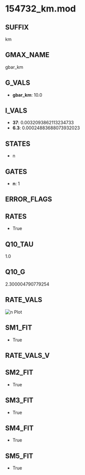 # 154732_km.mod

## SUFFIX

km

## GMAX_NAME

gbar_km

## G_VALS

- **gbar_km**: 10.0

## I_VALS

- **37**: 0.0032093862113234733
- **6.3**: 0.00024883688073932023

## STATES

- n

## GATES

- **n**: 1

## ERROR_FLAGS


## RATES

- True

## Q10_TAU

1.0

## Q10_G

2.300004790779254

## RATE_VALS

![n Plot](/Users/pbozelos/Dropbox/icg-Chai-Panos/supermodels/output_markdown_files/K/154732_km.mod/images/n.png)

## SM1_FIT

- True

## RATE_VALS_V

## SM2_FIT

- True

## SM3_FIT

- True

## SM4_FIT

- True

## SM5_FIT

- True

